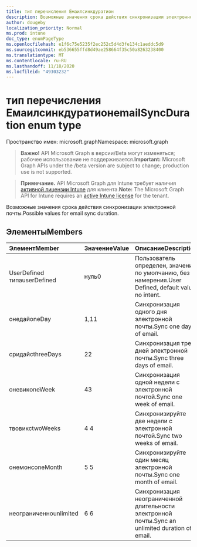 ```yaml
---
title: тип перечисления Емаилсинкдуратион
description: Возможные значения срока действия синхронизации электронной почты.
author: dougeby
localization_priority: Normal
ms.prod: intune
doc_type: enumPageType
ms.openlocfilehash: e1f6c75e5235f2ec252c5d4d3fe134c1aeddc5d9
ms.sourcegitcommit: eb536655ffd8d49ae258664f35c50a8263238400
ms.translationtype: MT
ms.contentlocale: ru-RU
ms.lasthandoff: 11/18/2020
ms.locfileid: "49303232"
---
```

# <a name="emailsyncduration-enum-type"></a><span data-ttu-id="6232b-103">тип перечисления Емаилсинкдуратион</span><span class="sxs-lookup"><span data-stu-id="6232b-103">emailSyncDuration enum type</span></span>

<span data-ttu-id="6232b-104">Пространство имен: microsoft.graph</span><span class="sxs-lookup"><span data-stu-id="6232b-104">Namespace: microsoft.graph</span></span>

> <span data-ttu-id="6232b-105">**Важно!** API Microsoft Graph в версии/Beta могут изменяться; рабочее использование не поддерживается.</span><span class="sxs-lookup"><span data-stu-id="6232b-105">**Important:** Microsoft Graph APIs under the /beta version are subject to change; production use is not supported.</span></span>

> <span data-ttu-id="6232b-106">**Примечание.** API Microsoft Graph для Intune требует наличия [активной лицензии Intune](https://go.microsoft.com/fwlink/?linkid=839381) для клиента.</span><span class="sxs-lookup"><span data-stu-id="6232b-106">**Note:** The Microsoft Graph API for Intune requires an [active Intune license](https://go.microsoft.com/fwlink/?linkid=839381) for the tenant.</span></span>

<span data-ttu-id="6232b-107">Возможные значения срока действия синхронизации электронной почты.</span><span class="sxs-lookup"><span data-stu-id="6232b-107">Possible values for email sync duration.</span></span>

## <a name="members"></a><span data-ttu-id="6232b-108">Элементы</span><span class="sxs-lookup"><span data-stu-id="6232b-108">Members</span></span>
|<span data-ttu-id="6232b-109">Элемент</span><span class="sxs-lookup"><span data-stu-id="6232b-109">Member</span></span>|<span data-ttu-id="6232b-110">Значение</span><span class="sxs-lookup"><span data-stu-id="6232b-110">Value</span></span>|<span data-ttu-id="6232b-111">Описание</span><span class="sxs-lookup"><span data-stu-id="6232b-111">Description</span></span>|
|:---|:---|:---|
|<span data-ttu-id="6232b-112">UserDefined типа</span><span class="sxs-lookup"><span data-stu-id="6232b-112">userDefined</span></span>|<span data-ttu-id="6232b-113">нуль</span><span class="sxs-lookup"><span data-stu-id="6232b-113">0</span></span>|<span data-ttu-id="6232b-114">Пользователь определен, значение по умолчанию, без намерения.</span><span class="sxs-lookup"><span data-stu-id="6232b-114">User Defined, default value, no intent.</span></span>|
|<span data-ttu-id="6232b-115">онедай</span><span class="sxs-lookup"><span data-stu-id="6232b-115">oneDay</span></span>|<span data-ttu-id="6232b-116">1,1</span><span class="sxs-lookup"><span data-stu-id="6232b-116">1</span></span>|<span data-ttu-id="6232b-117">Синхронизация одного дня электронной почты.</span><span class="sxs-lookup"><span data-stu-id="6232b-117">Sync one day of email.</span></span>|
|<span data-ttu-id="6232b-118">сридайс</span><span class="sxs-lookup"><span data-stu-id="6232b-118">threeDays</span></span>|<span data-ttu-id="6232b-119">2</span><span class="sxs-lookup"><span data-stu-id="6232b-119">2</span></span>|<span data-ttu-id="6232b-120">Синхронизация трех дней электронной почты.</span><span class="sxs-lookup"><span data-stu-id="6232b-120">Sync three days of email.</span></span>|
|<span data-ttu-id="6232b-121">оневик</span><span class="sxs-lookup"><span data-stu-id="6232b-121">oneWeek</span></span>|<span data-ttu-id="6232b-122">4</span><span class="sxs-lookup"><span data-stu-id="6232b-122">3</span></span>|<span data-ttu-id="6232b-123">Синхронизация одной недели с электронной почтой.</span><span class="sxs-lookup"><span data-stu-id="6232b-123">Sync one week of email.</span></span>|
|<span data-ttu-id="6232b-124">твовикс</span><span class="sxs-lookup"><span data-stu-id="6232b-124">twoWeeks</span></span>|<span data-ttu-id="6232b-125">4 </span><span class="sxs-lookup"><span data-stu-id="6232b-125">4</span></span>|<span data-ttu-id="6232b-126">Синхронизируйте две недели с электронной почтой.</span><span class="sxs-lookup"><span data-stu-id="6232b-126">Sync two weeks of email.</span></span>|
|<span data-ttu-id="6232b-127">онемонс</span><span class="sxs-lookup"><span data-stu-id="6232b-127">oneMonth</span></span>|<span data-ttu-id="6232b-128">5 </span><span class="sxs-lookup"><span data-stu-id="6232b-128">5</span></span>|<span data-ttu-id="6232b-129">Синхронизируйте один месяц электронной почты.</span><span class="sxs-lookup"><span data-stu-id="6232b-129">Sync one month of email.</span></span>|
|<span data-ttu-id="6232b-130">неограниченно</span><span class="sxs-lookup"><span data-stu-id="6232b-130">unlimited</span></span>|<span data-ttu-id="6232b-131">6 </span><span class="sxs-lookup"><span data-stu-id="6232b-131">6</span></span>|<span data-ttu-id="6232b-132">Синхронизация неограниченной длительности электронной почты.</span><span class="sxs-lookup"><span data-stu-id="6232b-132">Sync an unlimited duration of email.</span></span>|




